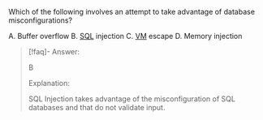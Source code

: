 
Which of the following involves an attempt to take advantage of database misconfigurations? 

A. Buffer overflow 
B. [SQL](../../../Glossary/SQL.md) injection 
C. [VM](../../../Glossary/VM.md) escape 
D. Memory injection

> [!faq]- Answer: 
> 
> B
> 
> Explanation:
> 
> SQL Injection takes advantage of the misconfiguration of SQL databases and that do not validate input.

